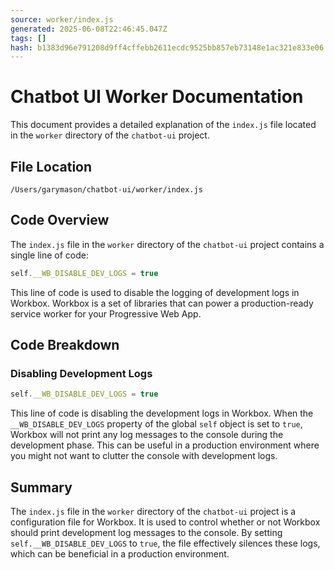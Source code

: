 ```yaml
---
source: worker/index.js
generated: 2025-06-08T22:46:45.047Z
tags: []
hash: b1383d96e791208d9ff4cffebb2611ecdc9525bb857eb73148e1ac321e833e06
---
```


# Chatbot UI Worker Documentation

This document provides a detailed explanation of the `index.js` file located in the `worker` directory of the `chatbot-ui` project.

## File Location
`/Users/garymason/chatbot-ui/worker/index.js`

## Code Overview

The `index.js` file in the `worker` directory of the `chatbot-ui` project contains a single line of code:

```ts
self.__WB_DISABLE_DEV_LOGS = true
```

This line of code is used to disable the logging of development logs in Workbox. Workbox is a set of libraries that can power a production-ready service worker for your Progressive Web App.

## Code Breakdown

### Disabling Development Logs

```ts
self.__WB_DISABLE_DEV_LOGS = true
```

This line of code is disabling the development logs in Workbox. When the `__WB_DISABLE_DEV_LOGS` property of the global `self` object is set to `true`, Workbox will not print any log messages to the console during the development phase. This can be useful in a production environment where you might not want to clutter the console with development logs.

## Summary

The `index.js` file in the `worker` directory of the `chatbot-ui` project is a configuration file for Workbox. It is used to control whether or not Workbox should print development log messages to the console. By setting `self.__WB_DISABLE_DEV_LOGS` to `true`, the file effectively silences these logs, which can be beneficial in a production environment.